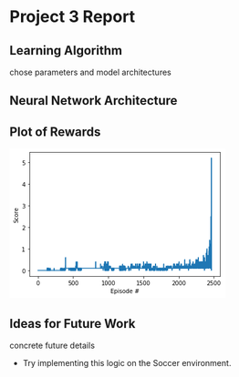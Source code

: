 # Project 3 Report

## Learning Algorithm
chose parameters and model architectures

## Neural Network Architecture

## Plot of Rewards
![p3-results](../images/p3-results.png)

## Ideas for Future Work

concrete future details

* Try implementing this logic on the Soccer environment.
